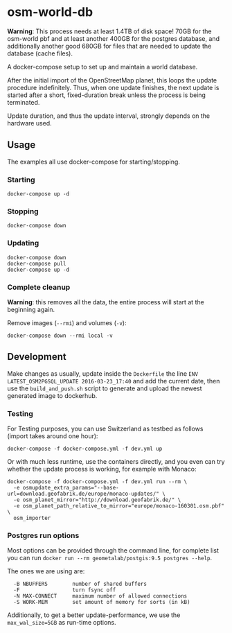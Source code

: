 # osm-world-db

**Warning**: This process needs at least 1.4TB of disk space!
70GB for the osm-world pbf and at least another 400GB for the
postgres database, and additionally another
good 680GB for files that are needed to update the database (cache files).

A docker-compose setup to set up and maintain a world database.

After the initial import of the OpenStreetMap planet, this loops the update procedure indefinitely.
Thus, when one update finishes, the next update is started after a short, fixed-duration break unless the process is being terminated.

Update duration, and thus the update interval, strongly depends on the hardware used.

## Usage

The examples all use docker-compose for starting/stopping.

### Starting

```
docker-compose up -d
```

### Stopping

```
docker-compose down
```

### Updating

```
docker-compose down
docker-compose pull
docker-compose up -d
```

### Complete cleanup

**Warning**: this removes all the data, the entire process
will start at the beginning again.

Remove images (`--rmi`) and volumes (`-v`):

```
docker-compose down --rmi local -v
```

## Development

Make changes as usually, update inside the `Dockerfile`
the line `ENV LATEST_OSM2PGSQL_UPDATE 2016-03-23_17:40` and
add the current date, then use the `build_and_push.sh` script to
generate and upload the newest generated image to dockerhub.

### Testing

For Testing purposes, you can use Switzerland as testbed as follows
(import takes around one hour):

```
docker-compose -f docker-compose.yml -f dev.yml up
```

Or with much less runtime, use the containers directly, and you even 
can try whether the update process is working, for example with Monaco:

```
docker-compose -f docker-compose.yml -f dev.yml run --rm \
  -e osmupdate_extra_params="--base-url=download.geofabrik.de/europe/monaco-updates/" \
  -e osm_planet_mirror="http://download.geofabrik.de/" \
  -e osm_planet_path_relative_to_mirror="europe/monaco-160301.osm.pbf" \
  osm_importer
```

### Postgres run options

Most options can be provided through the command line, for complete list
you can run `docker run --rm geometalab/postgis:9.5 postgres --help`.

The ones we are using are:

```
  -B NBUFFERS        number of shared buffers
  -F                 turn fsync off
  -N MAX-CONNECT     maximum number of allowed connections
  -S WORK-MEM        set amount of memory for sorts (in kB)
```

Additionally, to get a better update-performance, we use
the `max_wal_size=5GB` as run-time options. 
